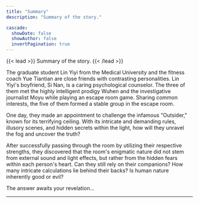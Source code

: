 ```yaml
---
title: "Summary"
description: "Summary of the story."

cascade:
  showDate: false
  showAuthor: false
  invertPagination: true
---
```


{{< lead >}}
Summary of the story.
{{< /lead >}}

The graduate student Lin Yiyi from the Medical University and the fitness coach Yue Tiantian are close friends with contrasting personalities. Lin Yiyi's boyfriend, Si Nan, is a caring psychological counselor. The three of them met the highly intelligent prodigy Wuhen and the investigative journalist Moyu while playing an escape room game. Sharing common interests, the five of them formed a stable group in the escape room.

One day, they made an appointment to challenge the infamous "Outsider," known for its terrifying ceiling. With its intricate and demanding rules, illusory scenes, and hidden secrets within the light, how will they unravel the fog and uncover the truth?

After successfully passing through the room by utilizing their respective strengths, they discovered that the room's enigmatic nature did not stem from external sound and light effects, but rather from the hidden fears within each person's heart. Can they still rely on their companions? How many intricate calculations lie behind their backs? Is human nature inherently good or evil?

The answer awaits your revelation...


---

